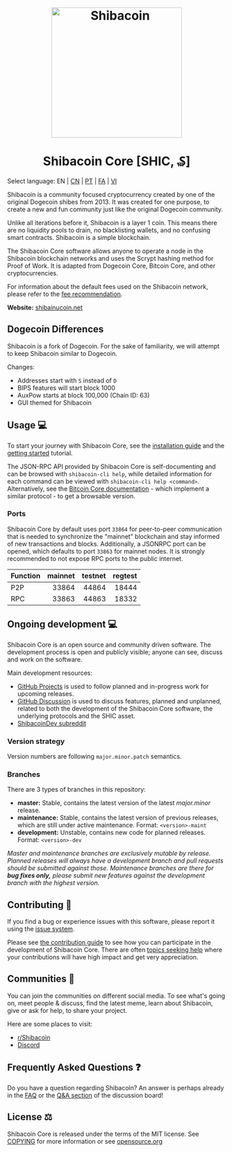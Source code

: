 <h1 align="center">
<img src="https://imgur.com/j6X1XyF" alt="Shibacoin" width="300"/>
<br/><br/>
Shibacoin Core [SHIC, ₷]  
</h1>

Select language: EN | [CN](./README_zh_CN.md) | [PT](./README_pt_BR.md) | [FA](./README_fa_IR.md) | [VI](./README_vi_VN.md)

Shibacoin is a community focused cryptocurrency created by one of the original Dogecoin shibes from 2013. It was created for one purpose, to create a new and fun community just like the original Dogecoin community.

Unlike all iterations before it, Shibacoin is a layer 1 coin. This means there are no liquidity pools to drain, no blacklisting wallets, and no confusing smart contracts. Shibacoin is a simple blockchain.

The Shibacoin Core software allows anyone to operate a node in the Shibacoin blockchain networks and uses the Scrypt hashing method for Proof of Work. It is adapted from Dogecoin Core, Bitcoin Core, and other cryptocurrencies.

For information about the default fees used on the Shibacoin network, please
refer to the [fee recommendation](doc/fee-recommendation.md).

**Website:** [shibainucoin.net](https://shibainucoin.net)

## Dogecoin Differences

Shibacoin is a fork of Dogecoin. For the sake of familiarity, we will attempt to keep Shibacoin similar to Dogecoin. 

Changes:

* Addresses start with `S` instead of `D`
* BIPS features will start block 1000
* AuxPow starts at block 100,000 (Chain ID: 63)
* GUI themed for Shibacoin

## Usage 💻

To start your journey with Shibacoin Core, see the [installation guide](INSTALL.md) and the [getting started](doc/getting-started.md) tutorial.

The JSON-RPC API provided by Shibacoin Core is self-documenting and can be browsed with `shibacoin-cli help`, while detailed information for each command can be viewed with `shibacoin-cli help <command>`. Alternatively, see the [Bitcoin Core documentation](https://developer.bitcoin.org/reference/rpc/) - which implement a similar protocol - to get a browsable version.

### Ports

Shibacoin Core by default uses port `33864` for peer-to-peer communication that
is needed to synchronize the "mainnet" blockchain and stay informed of new
transactions and blocks. Additionally, a JSONRPC port can be opened, which
defaults to port `33863` for mainnet nodes. It is strongly recommended to not
expose RPC ports to the public internet.

| Function | mainnet | testnet | regtest |
| :------- | ------: | ------: | ------: |
| P2P      |   33864 |   44864 |   18444 |
| RPC      |   33863 |   44863 |   18332 |

## Ongoing development 💻

Shibacoin Core is an open source and community driven software. The development
process is open and publicly visible; anyone can see, discuss and work on the
software.

Main development resources:

* [GitHub Projects](https://github.com/shibacoinppc/shibacoin/projects) is used to
  follow planned and in-progress work for upcoming releases.
* [GitHub Discussion](https://github.com/shibacoinppc/shibacoin/discussions) is used
  to discuss features, planned and unplanned, related to both the development of
  the Shibacoin Core software, the underlying protocols and the SHIC asset.  
* [ShibacoinDev subreddit](https://www.reddit.com/r/shibacoindev/)

### Version strategy
Version numbers are following ```major.minor.patch``` semantics.

### Branches
There are 3 types of branches in this repository:

- **master:** Stable, contains the latest version of the latest *major.minor* release.
- **maintenance:** Stable, contains the latest version of previous releases, which are still under active maintenance. Format: ```<version>-maint```
- **development:** Unstable, contains new code for planned releases. Format: ```<version>-dev```

*Master and maintenance branches are exclusively mutable by release. Planned*
*releases will always have a development branch and pull requests should be*
*submitted against those. Maintenance branches are there for **bug fixes only,***
*please submit new features against the development branch with the highest version.*

## Contributing 🤝

If you find a bug or experience issues with this software, please report it
using the [issue system](https://github.com/shibacoinppc/shibacoin/issues/new?assignees=&labels=bug&template=bug_report.md&title=%5Bbug%5D+).

Please see [the contribution guide](CONTRIBUTING.md) to see how you can
participate in the development of Shibacoin Core. There are often
[topics seeking help](https://github.com/shibacoinppc/shibacoin/labels/help%20wanted)
where your contributions will have high impact and get very appreciation.

## Communities 🐶️

You can join the communities on different social media.
To see what's going on, meet people & discuss, find the latest meme, learn
about Shibacoin, give or ask for help, to share your project.

Here are some places to visit:

* [r/Shibacoin](https://www.reddit.com/r/shibacoin/)
* [Discord](https://shibainucoin.net/discord)

## Frequently Asked Questions ❓

Do you have a question regarding Shibacoin? An answer is perhaps already in the [FAQ](doc/FAQ.md) or the [Q&A section](https://github.com/shibacoinppc/shibacoin/discussions/categories/q-a) of the discussion board!

## License ⚖️
Shibacoin Core is released under the terms of the MIT license. See
[COPYING](COPYING) for more information or see
[opensource.org](https://opensource.org/licenses/MIT)
